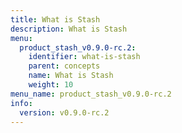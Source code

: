 ```yaml
---
title: What is Stash
description: What is Stash
menu:
  product_stash_v0.9.0-rc.2:
    identifier: what-is-stash
    parent: concepts
    name: What is Stash
    weight: 10
menu_name: product_stash_v0.9.0-rc.2
info:
  version: v0.9.0-rc.2
---
```


